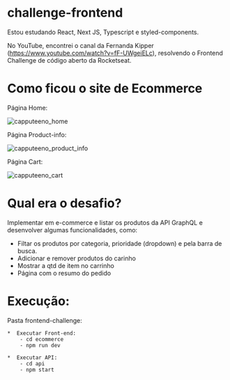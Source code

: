 # challenge-frontend

Estou estudando React, Next JS, Typescript e styled-components. 

No YouTube, encontrei o canal da Fernanda Kipper (https://www.youtube.com/watch?v=fF-UWgeiELc), resolvendo o Frontend Challenge de código aberto da Rocketseat.


# Como ficou o site de Ecommerce

Página Home:

![capputeeno_home](https://github.com/AnnaPaulaS/challenge-frontend/assets/114079845/74ee6071-1271-4cd8-b7da-75a7f76dd5a3)

Página Product-info:

![capputeeno_product_info](https://github.com/AnnaPaulaS/challenge-frontend/assets/114079845/4d355638-d5b3-4e66-a9be-34c886c627ad)

Página Cart:

![capputeeno_cart](https://github.com/AnnaPaulaS/challenge-frontend/assets/114079845/a1904242-2dbe-4baf-8d83-179478fb2b34)

# Qual era o desafio?

Implementar em e-commerce e listar os produtos da API GraphQL e desenvolver algumas funcionalidades, como:
- Filtar os produtos por categoria, prioridade (dropdown) e pela barra de busca.
- Adicionar e remover produtos do carinho
- Mostrar a qtd de item no carrinho
- Página com o resumo do pedido

# Execução:

 Pasta frontend-challenge:
 
    *  Executar Front-end:
        - cd ecommerce
        - npm run dev
        
    *  Executar API:
        - cd api
        - npm start
   
